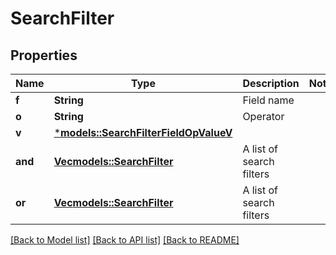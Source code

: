 # SearchFilter

## Properties
Name | Type | Description | Notes
------------ | ------------- | ------------- | -------------
**f** | **String** | Field name | 
**o** | **String** | Operator | 
**v** | [***models::SearchFilterFieldOpValueV**](SearchFilterFieldOpValue_v.md) |  | 
**and** | [**Vec<models::SearchFilter>**](SearchFilter.md) | A list of search filters | 
**or** | [**Vec<models::SearchFilter>**](SearchFilter.md) | A list of search filters | 

[[Back to Model list]](../README.md#documentation-for-models) [[Back to API list]](../README.md#documentation-for-api-endpoints) [[Back to README]](../README.md)


